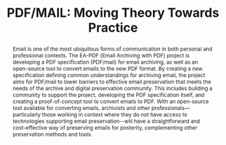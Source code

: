 ---
abstract: Email is one of the most ubiquitous forms of communication in both personal
  and professional contexts. The EA-PDF (Email Archiving with PDF) project is developing
  a PDF specification (PDF/mail) for email archiving, as well as an open-source tool
  to convert emails to the new PDF format. By creating a new specification defining
  common understandings for archiving email, the project aims for PDF/mail to lower
  barriers to effective email preservation that meets the needs of the archive and
  digital preservation community.  This includes building a community to support the
  project, developing the PDF specification itself, and creating a proof-of-concept
  tool to convert emails to PDF. With an open-source tool available for converting
  emails, archivists and other professionals—particularly those working in context
  where they do not have access to technologies supporting email preservation--will
  have a straightforward and cost-effective way of preserving emails for posterity,
  complementing other preservation methods and tools.
creators:
- Habing, Tom
- Wyatt, Peter
- Irwin, Eden
- Martinez, Ruby
- Johnson, Duff
- Prom, Christopher
date: null
document_url: https://www.ideals.illinois.edu/items/128327/bitstreams/429019/data.pdf
grand_parent: iPRES
institutions: []
keywords:
- email
- file format
- specification development
- software
- metadata
landing_page_url: https://hdl.handle.net/2142/121124
language: eng
layout: publication
license: CC-BY 4.0 International
notes_url: null
parent: iPRES 2023
presentation_url: null
publication_type: paper
size: null
source_name: iPRES
title: 'PDF/MAIL: Moving Theory Towards Practice'
year: 2023
---